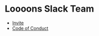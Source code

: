 # Loooons Slack Team
- [Invite](https://loooons.herokuapp.com/)
- [Code of Conduct](https://github.com/loooons/slack/blob/master/code-of-conduct.md)
